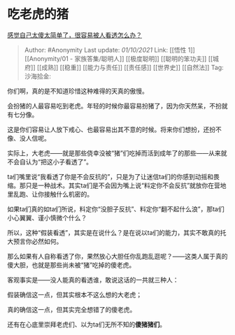# 吃老虎的猪
[感觉自己太傻太简单了，很容易被人看透怎么办？](https://www.zhihu.com/question/343298133/answer/2148884952)

> Author: #Anonymity
> Last update: *01/10/2021*
> Link: [[悟性 1]] [[Anonymity/01 - 家族答集/聪明人]] [[极度聪明]]  [[聪明的笨功夫]] [[城府]] [[成熟]] [[稳重]] [[能力与责任]] [[责任感]] [[世界史]] [[自然法]]
> Tag:
> 沙海拾金:

你们啊，真的是不知道珍惜这种难得的天真的傲慢。

会扮猪的人最容易吃到老虎。年轻的时候你最容易扮猪了，因为你天然呆，不扮就有七分像。

这是你们容易让人放下戒心、也最容易出其不意的时候。将来你们想扮，还扮不像、没人信呢。

实际上，大老虎——就是那些侥幸没被“猪”们吃掉而活到成年了的那些——从来就不会自认为“把这小子看透了”。

ta们嘴里说“我看透了你是不会反抗的”，只是为了让迷信ta们的你感到动摇和畏缩。那只是一种战术。其实ta们是不会因为嘴上说“料定你不会反抗”就放你在营地里乱跑、让你接触什么机密的。

如果ta们真的如ta们所说，料定你“没胆子反抗”、料定你“翻不起什么浪”，那ta们小心翼翼、谨小慎微个什么？

所以，这种“假装看透”，其实是在说什么？是在说以ta们的能力，其实不敢真的托大预言你必然如何。

那么如果有人自称看透了你，果然放心大胆任你乱跑乱逛呢？——这类人属于真的傻大胆，也就是那些尚未被“猪”吃掉的傻老虎。

客观事实是——没人能真的看透谁，敢说这话的一共就三种人：

假装确信这一点，但其实根本不这么想的大老虎；

真的确信这一点，但其实完全想错了的傻老虎。

还有在心底里崇拜老虎们、以为ta们无所不知的**傻猪猪们**。
